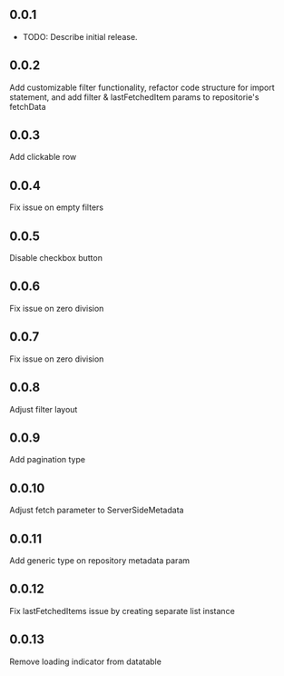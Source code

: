 ## 0.0.1

- TODO: Describe initial release.

## 0.0.2

Add customizable filter functionality, refactor code structure for import statement, and add filter & lastFetchedItem params to repositorie's fetchData

## 0.0.3

Add clickable row

## 0.0.4

Fix issue on empty filters

## 0.0.5

Disable checkbox button

## 0.0.6

Fix issue on zero division

## 0.0.7

Fix issue on zero division

## 0.0.8

Adjust filter layout

## 0.0.9

Add pagination type

## 0.0.10

Adjust fetch parameter to ServerSideMetadata

## 0.0.11

Add generic type on repository metadata param

## 0.0.12

Fix lastFetchedItems issue by creating separate list instance

## 0.0.13

Remove loading indicator from datatable
